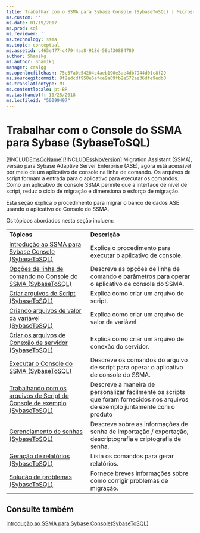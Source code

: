 ```yaml
---
title: Trabalhar com o SSMA para Sybase Console (SybaseToSQL) | Microsoft Docs
ms.custom: ''
ms.date: 01/19/2017
ms.prod: sql
ms.reviewer: ''
ms.technology: ssma
ms.topic: conceptual
ms.assetid: c465e477-c479-4aa8-918d-58bf30884789
author: Shamikg
ms.author: Shamikg
manager: craigg
ms.openlocfilehash: 75e37a0e54204c4aeb190e3ae4db7944d01c8f29
ms.sourcegitcommit: 9f2edcdf958e6afce9a09fb2e572ae36dfe9edb0
ms.translationtype: MT
ms.contentlocale: pt-BR
ms.lasthandoff: 10/25/2018
ms.locfileid: "50099497"
---
```

# <a name="working-with-ssma-for-sybase-console-sybasetosql"></a>Trabalhar com o Console do SSMA para Sybase (SybaseToSQL)
[!INCLUDE[msCoName](../../includes/msconame_md.md)][!INCLUDE[ssNoVersion](../../includes/ssnoversion-md.md)] Migration Assistant (SSMA), versão para Sybase Adaptive Server Enterprise (ASE), agora está acessível por meio de um aplicativo de console na linha de comando. Os arquivos de script formam a entrada para o aplicativo para executar os comandos. Como um aplicativo de console SSMA permite que a interface de nível de script, reduz o ciclo de migração e dimensiona o esforço de migração.  
  
Esta seção explica o procedimento para migrar o banco de dados ASE usando o aplicativo de Console do SSMA.  
  
Os tópicos abordados nesta seção incluem:  
  
|||  
|-|-|  
|**Tópicos**|**Descrição**|  
|[Introdução ao SSMA para Sybase Console &#40;SybaseToSQL&#41;](../../ssma/sybase/getting-started-with-ssma-for-sybase-console-sybasetosql.md)|Explica o procedimento para executar o aplicativo de console.|  
|[Opções de linha de comando no Console do SSMA &#40;SybaseToSQL&#41;](../../ssma/sybase/command-line-options-in-ssma-console-sybasetosql.md)|Descreve as opções de linha de comando e parâmetros para operar o aplicativo de console do SSMA.|  
|[Criar arquivos de Script &#40;SybaseToSQL&#41;](../../ssma/sybase/creating-script-files-sybasetosql.md)|Explica como criar um arquivo de script.|  
|[Criando arquivos de valor da variável &#40;SybaseToSQL&#41;](../../ssma/sybase/creating-variable-value-files-sybasetosql.md)|Explica como criar um arquivo de valor da variável.|  
|[Criar os arquivos de Conexão de servidor &#40;SybaseToSQL&#41;](../../ssma/sybase/creating-the-server-connection-files-sybasetosql.md)|Explica como criar um arquivo de conexão do servidor.|  
|[Executar o Console do SSMA &#40;SybaseToSQL&#41;](../../ssma/sybase/executing-the-ssma-console-sybasetosql.md)|Descreve os comandos do arquivo de script para operar o aplicativo de console do SSMA.|  
|[Trabalhando com os arquivos de Script de Console de exemplo &#40;SybaseToSQL&#41;](../../ssma/sybase/working-with-the-sample-console-script-files-sybasetosql.md)|Descreve a maneira de personalizar facilmente os scripts que foram fornecidos nos arquivos de exemplo juntamente com o produto|  
|[Gerenciamento de senhas &#40;SybaseToSQL&#41;](../../ssma/sybase/managing-passwords-sybasetosql.md)|Descreve sobre as informações de senha de importação / exportação, descriptografia e criptografia de senha.|  
|[Geração de relatórios &#40;SybaseToSQL&#41;](../../ssma/sybase/generating-reports-sybasetosql.md)|Lista os comandos para gerar relatórios.|  
|[Solução de problemas &#40;SybaseToSQL&#41;](../../ssma/sybase/troubleshooting-sybasetosql.md)|Fornece breves informações sobre como corrigir problemas de migração.|  
  
## <a name="see-also"></a>Consulte também  
[Introdução ao SSMA para Sybase Console(SybaseToSQL)](http://msdn.microsoft.com/43219dbe-bcfa-427d-9242-f07b1455f15f)  
  
